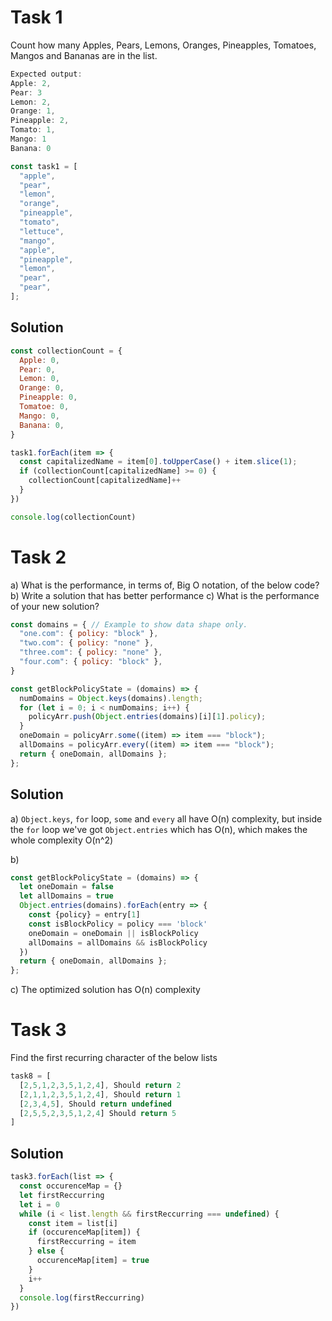 # Task 1

Count how many Apples, Pears, Lemons, Oranges, Pineapples, Tomatoes, Mangos and Bananas are in the list.

```javascript
Expected output:
Apple: 2,
Pear: 3
Lemon: 2,
Orange: 1,
Pineapple: 2,
Tomato: 1,
Mango: 1
Banana: 0
```

```javascript
const task1 = [
  "apple",
  "pear",
  "lemon",
  "orange",
  "pineapple",
  "tomato",
  "lettuce",
  "mango",
  "apple",
  "pineapple",
  "lemon",
  "pear",
  "pear",
];
```

## Solution

```javascript
const collectionCount = {
  Apple: 0,
  Pear: 0, 
  Lemon: 0, 
  Orange: 0, 
  Pineapple: 0, 
  Tomatoe: 0, 
  Mango: 0, 
  Banana: 0,
}

task1.forEach(item => {
  const capitalizedName = item[0].toUpperCase() + item.slice(1);
  if (collectionCount[capitalizedName] >= 0) {
    collectionCount[capitalizedName]++
  }
})

console.log(collectionCount)
```

# Task 2

a) What is the performance, in terms of, Big O notation, of the below code?
b) Write a solution that has better performance
c) What is the performance of your new solution?

```javascript
const domains = { // Example to show data shape only.
  "one.com": { policy: "block" },
  "two.com": { policy: "none" },
  "three.com": { policy: "none" },
  "four.com": { policy: "block" },
}

const getBlockPolicyState = (domains) => {
  numDomains = Object.keys(domains).length;
  for (let i = 0; i < numDomains; i++) {
    policyArr.push(Object.entries(domains)[i][1].policy);
  }
  oneDomain = policyArr.some((item) => item === "block");
  allDomains = policyArr.every((item) => item === "block");
  return { oneDomain, allDomains };
};
```

## Solution

a) `Object.keys`, `for` loop, `some` and `every` all have O(n) complexity, but inside the `for` loop we've got `Object.entries` which has O(n), which makes the whole complexity O(n^2)

b)
```javascript
const getBlockPolicyState = (domains) => {
  let oneDomain = false
  let allDomains = true
  Object.entries(domains).forEach(entry => {
    const {policy} = entry[1]
    const isBlockPolicy = policy === 'block'
    oneDomain = oneDomain || isBlockPolicy
    allDomains = allDomains && isBlockPolicy
  })
  return { oneDomain, allDomains };
};
```

c) The optimized solution has O(n) complexity

# Task 3

Find the first recurring character of the below lists

```javascript
task8 = [
  [2,5,1,2,3,5,1,2,4], Should return 2
  [2,1,1,2,3,5,1,2,4], Should return 1
  [2,3,4,5], Should return undefined
  [2,5,5,2,3,5,1,2,4] Should return 5
]
```

## Solution

```javascript
task3.forEach(list => {
  const occurenceMap = {}
  let firstReccurring
  let i = 0
  while (i < list.length && firstReccurring === undefined) {
    const item = list[i]
    if (occurenceMap[item]) {
      firstReccurring = item
    } else {
      occurenceMap[item] = true
    }
    i++
  }
  console.log(firstReccurring)
})
```